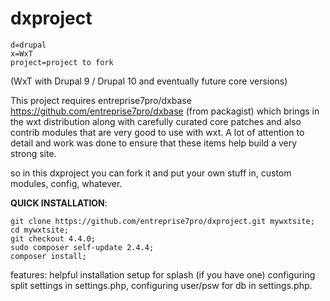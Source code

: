 # dxproject
```
d=drupal
x=WxT
project=project to fork
```
(WxT with Drupal 9 / Drupal 10 and eventually future core versions)


This project requires entreprise7pro/dxbase https://github.com/entreprise7pro/dxbase (from packagist) which brings in the wxt distribution along with carefully curated core patches and also contrib modules that are very good to use with wxt.
A lot of attention to detail and work was done to ensure that these items help build a very strong site.

so in this dxproject you can fork it and put your own stuff in, custom modules, config, whatever.

**QUICK INSTALLATION**:

```
git clone https://github.com/entreprise7pro/dxproject.git mywxtsite;
cd mywxtsite;
git checkout 4.4.0;
sudo composer self-update 2.4.4;
composer install;
```


features: helpful installation setup for splash (if you have one) 
          configuring split settings in settings.php, configuring user/psw for db in settings.php.
          

